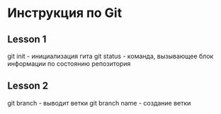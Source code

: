 # Инструкция по Git
## Lesson 1
git init - инициализация гита
git status - команда, вызывающее блок информации по состоянию репозитория
## Lesson 2
git branch - выводит ветки
git branch name - создание ветки